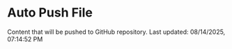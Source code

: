 # Auto Push File

Content that will be pushed to GitHub repository.
Last updated: 08/14/2025, 07:14:52 PM